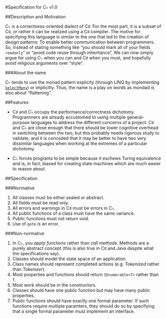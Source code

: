 #Specification for C♭ v1.0

##Description and Motivation

C♭ is a correctness-oriented dialect of C♯. For the most part, it is a subset of C♯, or rather it can be realized using a C♯ compiler. The motive for specifying this language is similar to the one that led to the creation of design patterns: To enable better communication between programmers. So, instead of stating something like “you should mark all of your fields `readonly`” or “avoid code reuse through inheritance”,  We can now simply argue for using C♭ when you can and C♯ when you must, and hopefully avoid religious arguments over “style”.

###About the name

C♭ tends to use the monad pattern explicity (through LINQ by implementing [`SelectMany`](http://stackoverflow.com/questions/19321868/linq-selectmany-is-bind)) or implicitly. Thus, the name is a play on words as mondad is also about “flattening”.

##Features

* C♯ and C♭ occupy the performance/correctness dichotomy. Programmers are already accustomed to using multiple general-purpose languages to address the different concerns of a project. C♯ and C♭ are close enough that there should be lower cognitive overhead in switching between the two, but this probably needs rigorous study to validate, and it is conceded that it may be better to have two very dissimilar languages when working at the extremes of a particular dichotomy.

* C♭ forces programs to be simple because it eschews Turing equivalence and is, in fact, biased for creating state machines which are much easier to reason about.


##Specification

###Normative

1.	All classes must be either sealed or abstract.
2.	All fields must be read only.
3.	All errors and warnings in C♯ must be errors in C♭.
4.	All public functions of a class must have the same variance.
5.	Public functions must not return void.
6.	Use of `goto` is an error.

###Non-normative

1.	In C♭, you *apply functions* rather than *call methods*. Methods are a purely abstract concept (this is also true in C♯ and Java despite what the specifications say).
2.	Classes should model the state space of an application.
3.	Class names should represent completed actions (e.g. *Tokenized* rather than *Tokenizer*).
4.	Most properties and functions should return `IEnumerable<T>` rather than `T`.
5.	Most work should be in the constructors.
6.	Classes should have one public function but may have many public properties.
7.	Public functions should have exactly one formal parameter. If such functions require multiple paramters, they should do so by specifying that a single formal parameter must implement an interface.
	



